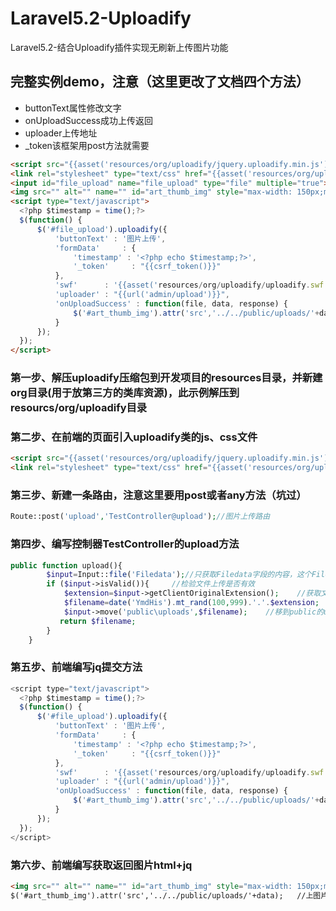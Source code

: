 # Laravel5.2-Uploadify
Laravel5.2-结合Uploadify插件实现无刷新上传图片功能
## 完整实例demo，注意（这里更改了文档四个方法）
* buttonText属性修改文字
* onUploadSuccess成功上传返回
* uploader上传地址
* _token该框架用post方法就需要
```html
<script src="{{asset('resources/org/uploadify/jquery.uploadify.min.js')}}" type="text/javascript"></script>
<link rel="stylesheet" type="text/css" href="{{asset('resources/org/uploadify/uploadify.css')}}">
<input id="file_upload" name="file_upload" type="file" multiple="true">
<img src="" alt="" name="" id="art_thumb_img" style="max-width: 150px;max-height: 150px">
<script type="text/javascript">
  <?php $timestamp = time();?>
  $(function() {
      $('#file_upload').uploadify({
          'buttonText' : '图片上传',
          'formData'     : {
              'timestamp' : '<?php echo $timestamp;?>',
              '_token'     : "{{csrf_token()}}"
          },
          'swf'      : '{{asset('resources/org/uploadify/uploadify.swf')}}',
          'uploader' : "{{url('admin/upload')}}",
          'onUploadSuccess' : function(file, data, response) {
              $('#art_thumb_img').attr('src','../../public/uploads/'+data);   //上图片后马上显示  
          }
      });
  });
</script>
```
### 第一步、解压uploadify压缩包到开发项目的resources目录，并新建org目录(用于放第三方的类库资源)，此示例解压到resourcs/org/uploadify目录
### 第二步、在前端的页面引入uploadify类的js、css文件
```html
<script src="{{asset('resources/org/uploadify/jquery.uploadify.min.js')}}" type="text/javascript"></script>
<link rel="stylesheet" type="text/css" href="{{asset('resources/org/uploadify/uploadify.css')}}">
```
### 第三步、新建一条路由，注意这里要用post或者any方法（坑过）
```php
Route::post('upload','TestController@upload');//图片上传路由
```
### 第四步、编写控制器TestController的upload方法
```php
public function upload(){
        $input=Input::file('Filedata');//只获取Filedata字段的内容，这个Filedata是文件上传有的
        if ($input->isValid()){     //检验文件上传是否有效
            $extension=$input->getClientOriginalExtension();    //获取文件后缀
            $filename=date('YmdHis').mt_rand(100,999).'.'.$extension;    //文件名
            $input->move('public\uploads',$filename);    //移到public的uploads下
           return $filename;
        }
    }
```
### 第五步、前端编写jq提交方法
```javascript
<script type="text/javascript">
  <?php $timestamp = time();?>
  $(function() {
      $('#file_upload').uploadify({
          'buttonText' : '图片上传',
          'formData'     : {
              'timestamp' : '<?php echo $timestamp;?>',
              '_token'     : "{{csrf_token()}}"
          },
          'swf'      : '{{asset('resources/org/uploadify/uploadify.swf')}}',
          'uploader' : "{{url('admin/upload')}}",
          'onUploadSuccess' : function(file, data, response) {
              $('#art_thumb_img').attr('src','../../public/uploads/'+data);   //上图片后马上显示  
          }
      });
  });
</script>
```
### 第六步、前端编写获取返回图片html+jq
```html
<img src="" alt="" name="" id="art_thumb_img" style="max-width: 150px;max-height: 150px">
$('#art_thumb_img').attr('src','../../public/uploads/'+data);   //上图片后马上显示
```

